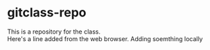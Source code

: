 # gitclass-repo
This is a repository for the class.  
Here's a line added from the web browser.
Adding soemthing locally

